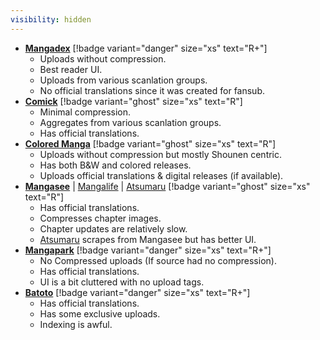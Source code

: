 ```yaml
---
visibility: hidden
---
```


- [**Mangadex**](https://mangadex.org/) [!badge variant="danger" size="xs" text="R+"]
    * Uploads without compression.
    * Best reader UI.
    * Uploads from various scanlation groups.
    * No official translations since it was created for fansub.
- [**Comick**](https://comick.app/home) [!badge variant="ghost" size="xs" text="R"]
    * Minimal compression.
    * Aggregates from various scanlation groups.
    * Has official translations.
- [**Colored Manga**](https://coloredmanga.com/) [!badge variant="ghost" size="xs" text="R"]
    * Uploads without compression but mostly Shounen centric.
    * Has both B&W and colored releases.
    * Uploads official translations & digital releases (if available).
- [**Mangasee**](https://mangasee123.com/) | [Mangalife](https://manga4life.com/) | [Atsumaru](https://atsu.moe/) [!badge variant="ghost" size="xs" text="R"]
    * Has official translations.
    * Compresses chapter images.
    * Chapter updates are relatively slow.
    * [Atsumaru](https://atsu.moe/) scrapes from Mangasee but has better UI.
- [**Mangapark**](https://mangapark.net/) [!badge variant="danger" size="xs" text="R+"]
    * No Compressed uploads (If source had no compression).
    * Has official translations.
    * UI is a bit cluttered with no upload tags.
- [**Batoto**](https://battwo.com/v3x) [!badge variant="danger" size="xs" text="R+"]
    - Has official translations.
    - Has some exclusive uploads.
    - Indexing is awful.